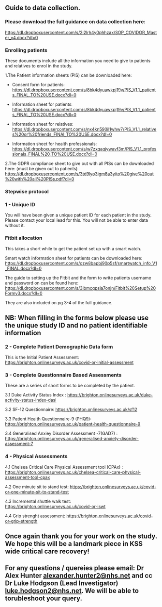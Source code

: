 ## Guide to data collection. 

### Please download the full guidance on data collection here: 
<https://dl.dropboxusercontent.com/s/2i2lrh4y0phhzax/SOP_COVIDOR_Master_v4.docx?dl=0>
 
### Enrolling patients 
 
These documents include all the information you need to give to patients and relatives to enrol in the study.

1.The Patient information sheets (PIS) can be downloaded here:
 
 - Consent form for patients: <https://dl.dropboxusercontent.com/s/8bk4dyuawkpj19v/PIS_V1.1_patients_FINAL_TO%20USE.docx?dl=0>
 
 - Information sheet for patients: <https://dl.dropboxusercontent.com/s/8bk4dyuawkpj19v/PIS_V1.1_patients_FINAL_TO%20USE.docx?dl=0>
 
 - Information sheet for relatives: <https://dl.dropboxusercontent.com/s/nx4kn590il1whw7/PIS_V1.1_relatives%20or%20friends_FINAl_TO%20USE.docx?dl=0>
 
 - Information sheet for health professionals: <https://dl.dropboxusercontent.com/s/w7zxqaqjywavf3m/PIS_V1.1_professionals_FINAL%20_TO%20USE.docx?dl=0>
 
2.The GDPR compliance sheet to give out with all PISs can be downloaded here: (must be given out to patients)
   <https://dl.dropboxusercontent.com/s/3td9lyo3igm8a3y/to%20give%20out%20with%20all%20PISs.pdf?dl=0>
     
 
### Stepwise protocol

### 1 - Unique ID

You will have been given a unique patient ID for each patient in the study. 
Please contact your local lead for this. You will not be able to enter data without it. 
 
###  Fitbit allocation 
 
 This takes a short while to get the patient set up with a smart watch.
 
 Smart watch information sheet for patients can be downloaded here:
 <https://dl.dropboxusercontent.com/s/ozw8bapbj90p5sf/smartwatch_info_V1_FINAL.docx?dl=0>
 
 The guide to setting up the Fitbit and the form to write patients username and password on can be found here: 
 <https://dl.dropboxusercontent.com/s/3ibmcqpsia7onjn/Fitbit%20Setup%20Formv3.docx?dl=0>

 They are also included on pg 3-4 of the full guidance. 

## NB: When filling in the forms below please use the unique study ID and no patient identifiable information

### 2 - Complete Patient Demographic Data form

 This is the Initial Patient Assessment: <https://brighton.onlinesurveys.ac.uk/covid-or-initial-assessment>

### 3 - Complete Questionnaire Based Assessments 

 These are a series of short forms to be completed by the patient.  

 3.1 Duke Activity Status Index : <https://brighton.onlinesurveys.ac.uk/duke-activity-status-index-dasi>

 3.2 SF-12 Questionnaire: <https://brighton.onlinesurveys.ac.uk/sf12>

 3.3 Patient Health Questionnaire-9 (PHQ9): <https://brighton.onlinesurveys.ac.uk/patient-health-questionnaire-9>

 3.4 Generalised Anxiey Disorder Assessment -7(GAD7) :	<https://brighton.onlinesurveys.ac.uk/generalised-anxiety-disorder-assessment-7> 

### 4 - Physical Assessments

 4.1 Chelsea Critical Care Physical Assessment tool (CPAx) : <https://brighton.onlinesurveys.ac.uk/chelsea-critical-care-physical-assessment-tool-cpax>

 4.2 One minute sit to stand test: <https://brighton.onlinesurveys.ac.uk/covid-or-one-minute-sit-to-stand-test>

 4.3 Incremental shuttle walk test: <https://brighton.onlinesurveys.ac.uk/covid-or-iswt> 

 4.4 Grip strenght assessment: <https://brighton.onlinesurveys.ac.uk/covid-or-grip-strength>


## Once again thank you for your work on the study. We hope this will be a landmark piece in KSS wide critical care recovery!

## For any questions / quereies please email: Dr Alex Hunter <alexander.hunter2@nhs.net> and cc Dr Luke Hodgson (Lead Investigator) <luke.hodgson2@nhs.net>. We will be able to torubleshoot your query. 

 
